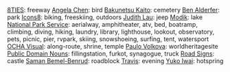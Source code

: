 [8TIES](https://thenounproject.com/8ties/): freeway
[Angela Chen](https://thenounproject.com/sprawlr/): bird
[Bakunetsu Kaito](https://thenounproject.com/sevenknights_friendship/): cemetery
[Ben Alderfer](https://thenounproject.com/balderfer101/): park
[Icons8](https://thenounproject.com/Icons8/): biking, freeskiing, outdoors
[Judith Lau](https://thenounproject.com/judith.e.lau/): jeep
[Modik](https://thenounproject.com/modik/): lake
[National Park Service](https://thenounproject.com/national-park-service/): aerialway, amphitheater, atv, bed, boatramp, climbing, diving, hiking, laundry, library, lighthouse, lookout, observatory, pets, picnic, pier, rvpark, skiing, snowshoeing, surfing, tent, watersport
[OCHA Visual](https://thenounproject.com/ochavisual/): along-route, shrine, temple
[Paulo Volkova](https://thenounproject.com/Paulo%20Volkova/): worldheritagesite
[Public Domain Nouns](https://thenounproject.com/public-domain-nouns/): fillingstation, furkot, synagogue, truck
[Road Signs](https://thenounproject.com/roadsigns/): castle
[Saman Bemel-Benrud](https://thenounproject.com/samanbb/): roadblock
[Travis](https://thenounproject.com/mr.yunis/): evening
[Yuko Iwai](https://thenounproject.com/yuko.iwai/): hotspring
